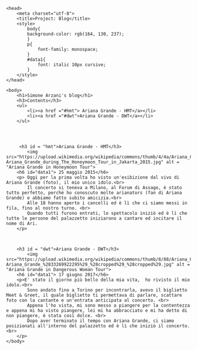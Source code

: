 
<!DOCTYPE html>
<html>

    <head>
        <meta charset="utf-8">
        <title>Project: Blog</title>
        <style>
            body{
            background-color: rgb(164, 130, 237);
            }
            p{
                font-family: monospace;
            }
            #data1{
                font: italic 10px cursive;
            }
        </style>
    </head>
    
    <body>
        <h1>Simone Arzani's blog</h1>
        <h3>Contents</h3>
        <ul>
            <li><a href ="#hmt"> Ariana Grande - HMT</a></li>
            <li><a href ="#dwt">Ariana Grande - DWT</a></li>
        </ul>
        
        
        
        
         <h3 id = "hmt">Ariana Grande - HMT</h3>
            <img src="https://upload.wikimedia.org/wikipedia/commons/thumb/4/4a/Ariana_Grande_during_The_Honeymoon_Tour_in_Jakarta_2015.jpg/214px-Ariana_Grande_during_The_Honeymoon_Tour_in_Jakarta_2015.jpg" alt = "Ariana Grande in Honeymoon Tour">
        <h6 id="data1"> 25 maggio 2015</h6>
        <p> Oggi per la prima volta ho visto un'esibizione dal vivo di Ariana Grande (foto), il mio unico idolo.<br>
            Il concerto si teneva a Milano, al Forum di Assago, è stato tutto perfetto, perché ho conoscuto molte arianators (fan di Ariana Grande) e abbiamo fatto subito amicizia.<br>
            Alle 18 hanno aperto i cancelli ed è lì che ci siamo messi in fila, fino al nostro turno. <br>
            Quando tutti furono entrati, lo spettacolo iniziò ed è lì che tutte le persone del palazzetto iniziarono a cantare ed incitare il nome di Ari.
        </p>
        
        
        
        <h3 id = "dwt">Ariana Grande - DWT</h3>
            <img src="https://upload.wikimedia.org/wikipedia/commons/thumb/8/88/Ariana_Grande_%2833269922295%29_%28cropped%29_%28cropped%29.jpg/205px-Ariana_Grande_%2833269922295%29_%28cropped%29_%28cropped%29.jpg" alt = "Ariana Grande in Dangerous Woman Tour">
        <h6 id="data1"> 17 giugno 2017</h6>
        <p>E' stato il giorno più bello della mia vita,  ho rivisto il mio idolo.<br>
            Sono andato fino a Torino per incontrarla, avevo il biglietto Meet & Greet, il quale biglietto ti permettava di parlare, scattare foto con la cantante e un'entrata anticipata al concerto. <br>
            Appena l'ho vista, mi sono messo a piangere per la contentezza e appena mi ha visto piangere, lei mi ha abbracciato e mi ha detto di non piangere, è stata così dolce. <br>
            Dopo aver terminato il tempo con Ariana Grande, ci siamo posizionati all'interno del palazzetto ed è lì che iniziò il concerto. <br> 
        </p>
    </body>
</html>
